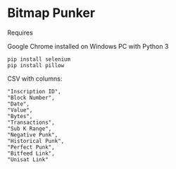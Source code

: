 # Bitmap Punker

Requires

Google Chrome installed on Windows PC with Python 3

```
pip install selenium
pip install pillow
```

CSV with columns:
```
"Inscription ID",
"Block Number",
"Date",
"Value",
"Bytes",
"Transactions",
"Sub K Range",
"Negative Punk",
"Historical Punk",
"Perfect Punk",
"Bitfeed Link",
"Unisat Link"
```